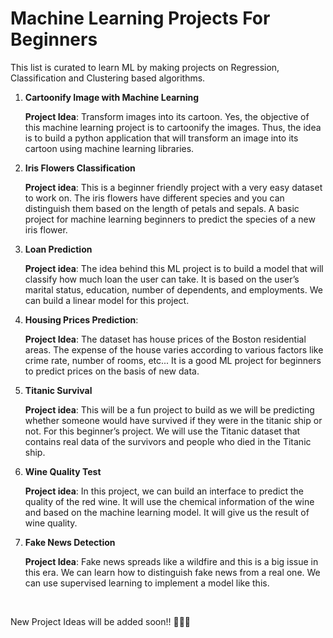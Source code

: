 # Machine Learning Projects For Beginners

This list is curated to learn ML by making projects on Regression, Classification and Clustering based algorithms.

1. **Cartoonify Image with Machine Learning**

      **Project Idea**: Transform images into its cartoon. Yes, the objective of this machine learning project is to cartoonify the images.  Thus, the idea is to build a python application that will transform an image into its cartoon using machine learning libraries.

2. **Iris Flowers Classification**

     **Project idea**: This is a beginner friendly project with a very easy dataset to work on. The iris flowers have different species and you can distinguish them based on the length of petals and sepals.  A basic project for machine learning beginners to predict the species of a new iris flower.

3. **Loan Prediction**

      **Project idea**:  The idea behind this ML project is to build a model that will classify how much loan the user can take.  It is based on the user’s marital status, education, number of dependents, and employments. We can build a linear model for this project.

4. **Housing Prices Prediction**:

      **Project Idea**:  The dataset has house prices of the Boston residential areas.  The expense of the house varies according to various factors like crime rate, number of rooms, etc... It is a good ML project for beginners to predict prices on the basis of new data.

5. **Titanic Survival**

      **Project idea**:  This will be a fun project to build as we will be predicting whether someone would have survived if they were in the titanic ship or not. For this beginner’s project.  We will use the Titanic dataset that contains real data of the survivors and people who died in the Titanic ship.

6. **Wine Quality Test**

    **Project idea**: In this project, we can build an interface to predict the quality of the red wine. It will use the chemical information of the wine and based on the machine learning model.  It will give us the result of wine quality.

7. **Fake News Detection**

    **Project Idea**:  Fake news spreads like a wildfire and this is a big issue in this era. We can learn how to distinguish fake news from a real one. We can use supervised learning to implement a model like this.

<br>

New Project Ideas will be added soon!! 🔔🔔🔔


